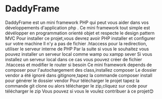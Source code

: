 # DaddyFrame
DaddyFrame est un mini framework PHP qui peut vous aider dans vos développements d'application php .
Ce mini framework tout simple est dévélopper en programmation orienté objet et respecte le design pattern MVC
Pour installer ce projet,vous devrez avoir PHP installer et configurer sur votre machine
Il n'y a pas de fichier .htaccess pour la redirection, utiliser le serveur interne de PHP 
Par la suite si vous le souhaitez vous pouvez installer un serveur local comme wamp ou xampp sever 
Si vous installez un serveur local dans ce cas vous pouvez créer de fichier .htaccess et modifier le router si besoin
Ce mini framework depends de composer pour l'autochargement des class,installez composer
Le dossier vendor a été ignoré dans gitignore,tapez la commande composer install pour générer le dossier vendor
Pour télécharger le projet tapez la commande git clone ou alors télécharger le zip,cliquez sur code pour télécharger le zip
Vous pouvez si vous le voulez contribuer à ce projet😊
